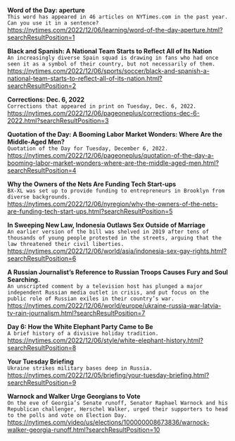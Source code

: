 **Word of the Day: aperture**\
`This word has appeared in 46 articles on NYTimes.com in the past year. Can you use it in a sentence?`\
https://nytimes.com/2022/12/06/learning/word-of-the-day-aperture.html?searchResultPosition=1

**Black and Spanish: A National Team Starts to Reflect All of Its Nation**\
`An increasingly diverse Spain squad is drawing in fans who had once seen it as a symbol of their country, but not necessarily of them.`\
https://nytimes.com/2022/12/06/sports/soccer/black-and-spanish-a-national-team-starts-to-reflect-all-of-its-nation.html?searchResultPosition=2

**Corrections: Dec. 6, 2022**\
`Corrections that appeared in print on Tuesday, Dec. 6, 2022.`\
https://nytimes.com/2022/12/06/pageoneplus/corrections-dec-6-2022.html?searchResultPosition=3

**Quotation of the Day: A Booming Labor Market Wonders: Where Are the Middle-Aged Men?**\
`Quotation of the Day for Tuesday, December 6, 2022.`\
https://nytimes.com/2022/12/06/pageoneplus/quotation-of-the-day-a-booming-labor-market-wonders-where-are-the-middle-aged-men.html?searchResultPosition=4

**Why the Owners of the Nets Are Funding Tech Start-ups**\
`BX-XL was set up to provide funding to entrepreneurs in Brooklyn from diverse backgrounds.`\
https://nytimes.com/2022/12/06/nyregion/why-the-owners-of-the-nets-are-funding-tech-start-ups.html?searchResultPosition=5

**In Sweeping New Law, Indonesia Outlaws Sex Outside of Marriage**\
`An earlier version of the bill was shelved in 2019 after tens of thousands of young people protested in the streets, arguing that the law threatened their civil liberties.`\
https://nytimes.com/2022/12/06/world/asia/indonesia-sex-gay-rights.html?searchResultPosition=6

**A Russian Journalist’s Reference to Russian Troops Causes Fury and Soul Searching.**\
`An unscripted comment by a television host has plunged a major independent Russian media outlet in crisis, and put focus on the public role of Russian exiles in their country’s war.`\
https://nytimes.com/2022/12/06/world/europe/ukraine-russia-war-latvia-tv-rain-journalism.html?searchResultPosition=7

**Day 6: How the White Elephant Party Came to Be**\
`A brief history of a divisive holiday tradition.`\
https://nytimes.com/2022/12/06/style/white-elephant-history.html?searchResultPosition=8

**Your Tuesday Briefing**\
`Ukraine strikes military bases deep in Russia.`\
https://nytimes.com/2022/12/05/briefing/your-tuesday-briefing.html?searchResultPosition=9

**Warnock and Walker Urge Georgians to Vote**\
`On the eve of Georgia’s Senate runoff, Senator Raphael Warnock and his Republican challenger, Herschel Walker, urged their supporters to head to the polls and vote on Election Day.`\
https://nytimes.com/video/us/elections/100000008673836/warnock-walker-georgia-runoff.html?searchResultPosition=10

